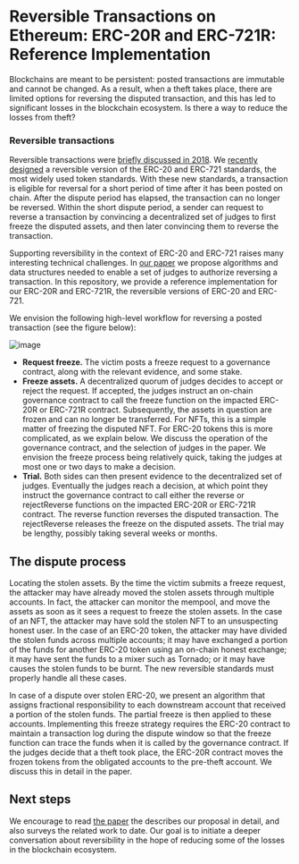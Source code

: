 # Reversible Transactions on Ethereum: ERC-20R and ERC-721R: Reference Implementation
Blockchains are meant to be persistent: posted transactions are immutable and cannot be changed. As a result, when a theft takes place, there are limited options for reversing the disputed transaction, and this has led to significant losses in the blockchain ecosystem. Is there a way to reduce the losses from theft?

### Reversible transactions
Reversible transactions were [briefly discussed in 2018](https://twitter.com/vitalikbuterin/status/987262267036184577). We [recently designed](https://arxiv.org/pdf/2208.00543.pdf) a reversible version of the ERC-20 and ERC-721 standards, the most widely used token standards. With these new standards, a transaction is eligible for reversal for a short period of time after it has been posted on chain. After the dispute period has elapsed, the transaction can no longer be reversed. Within the short dispute period, a sender can request to reverse a transaction by convincing a decentralized set of judges to first freeze the disputed assets, and then later convincing them to reverse the transaction.

Supporting reversibility in the context of ERC-20 and ERC-721 raises many interesting technical challenges. In [our paper](https://arxiv.org/pdf/2208.00543.pdf) we propose algorithms and data structures needed to enable a set of judges to authorize reversing a transaction. In this repository, we provide a reference implementation for our ERC-20R and ERC-721R, the reversible versions of ERC-20 and ERC-721.

We envision the following high-level workflow for reversing a posted transaction (see the figure below):

![image](https://user-images.githubusercontent.com/44105002/182291186-2efc5db5-ffc1-4561-a7ab-bd3dcd37109c.png)

- **Request freeze.** The victim posts a freeze request to a governance contract, along with the relevant evidence, and some stake.
- **Freeze assets.** A decentralized quorum of judges decides to accept or reject the request. If accepted, the judges instruct an on-chain governance contract to call the freeze function on the impacted ERC-20R or ERC-721R contract. Subsequently, the assets in question are frozen and can no longer be transferred. For NFTs, this is a simple matter of freezing the disputed NFT. For ERC-20 tokens this is more complicated, as we explain below. We discuss the operation of the governance contract, and the selection of judges in the paper. We envision the freeze process being relatively quick, taking the judges at most one or two days to make a decision.
- **Trial.** Both sides can then present evidence to the decentralized set of judges. Eventually the judges reach a decision, at which point they instruct the governance contract to call either the reverse or rejectReverse functions on the impacted ERC-20R or ERC-721R contract. The reverse function reverses the disputed transaction. The rejectReverse releases the freeze on the disputed assets. The trial may be lengthy, possibly taking several weeks or months.

## The dispute process
Locating the stolen assets. By the time the victim submits a freeze request, the attacker may have already moved the stolen assets through multiple accounts. In fact, the attacker can monitor the mempool, and move the assets as soon as it sees a request to freeze the stolen assets. In the case of an NFT, the attacker may have sold the stolen NFT to an unsuspecting honest user. In the case of an ERC-20 token, the attacker may have divided the stolen funds across multiple accounts; it may have exchanged a portion of the funds for another ERC-20 token using an on-chain honest exchange; it may have sent the funds to a mixer such as Tornado; or it may have causes the stolen funds to be burnt. The new reversible standards must properly handle all these cases.

In case of a dispute over stolen ERC-20, we present an algorithm that assigns fractional responsibility to each downstream account that received a portion of the stolen funds. The partial freeze is then applied to these accounts. Implementing this freeze strategy requires the ERC-20 contract to maintain a transaction log during the dispute window so that the freeze function can trace the funds when it is called by the governance contract. If the judges decide that a theft took place, the ERC-20R contract moves the frozen tokens from the obligated accounts to the pre-theft account. We discuss this in detail in the paper.

## Next steps
We encourage to read [the paper](https://arxiv.org/pdf/2208.00543.pdf) the describes our proposal in detail, and also surveys the related work to date. Our goal is to initiate a deeper conversation about reversibility in the hope of reducing some of the losses in the blockchain ecosystem.
